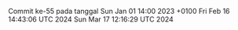 Commit ke-55 pada tanggal Sun Jan 01 14:00 2023 +0100
Fri Feb 16 14:43:06 UTC 2024
Sun Mar 17 12:16:29 UTC 2024
